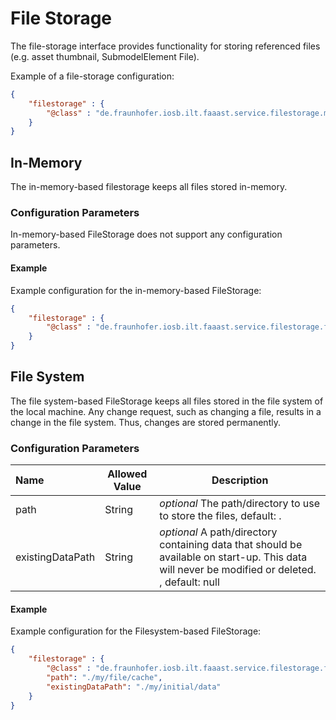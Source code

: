 # File Storage

The file-storage interface provides functionality for storing referenced files (e.g. asset thumbnail, SubmodelElement File).

Example of a file-storage configuration:
```json
{
	"filestorage" : {
		"@class" : "de.fraunhofer.iosb.ilt.faaast.service.filestorage.memory.FileStorageInMemory"
	}
}
```

## In-Memory

The in-memory-based filestorage keeps all files stored in-memory.

### Configuration Parameters

In-memory-based FileStorage does not support any configuration parameters.

#### Example

Example configuration for the in-memory-based FileStorage:

```json
{
	"filestorage" : {
		"@class" : "de.fraunhofer.iosb.ilt.faaast.service.filestorage.filesystem.FileStorageInMemory"
	}
}
```

## File System

The file system-based FileStorage keeps all files stored in the file system of the local machine.
Any change request, such as changing a file, results in a change in the file system.
Thus, changes are stored permanently.

### Configuration Parameters

| Name | Allowed Value | Description |
|:--| -- | -- |
| path | String |  _optional_ The path/directory to use to store the files, default: . |
| existingDataPath | String |  _optional_ A path/directory containing data that should be available on start-up. This data will never be modified or deleted. , default: null |

#### Example

Example configuration for the Filesystem-based FileStorage:

```json
{
	"filestorage" : {
		"@class" : "de.fraunhofer.iosb.ilt.faaast.service.filestorage.filesystem.FileStorageFileSystem",
		"path": "./my/file/cache",
		"existingDataPath": "./my/initial/data"
	}
}